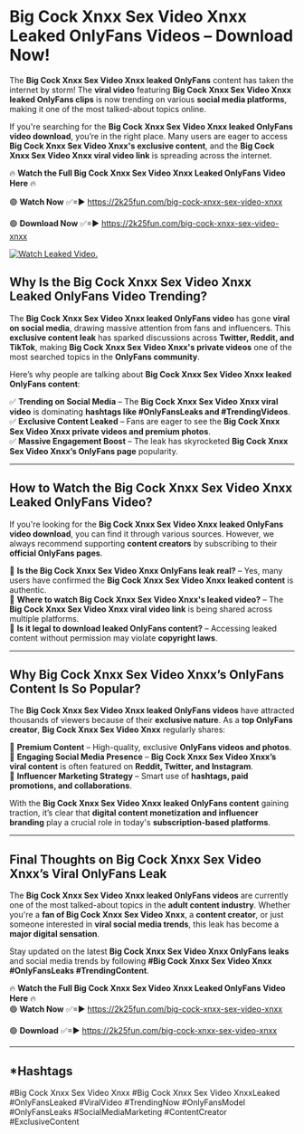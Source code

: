 # Big Cock Xnxx Sex Video Xnxx Leaked OnlyFans Videos – Download Now!

The **Big Cock Xnxx Sex Video Xnxx leaked OnlyFans** content has taken the internet by storm! The **viral video** featuring **Big Cock Xnxx Sex Video Xnxx leaked OnlyFans clips** is now trending on various **social media platforms**, making it one of the most talked-about topics online.  

If you're searching for the **Big Cock Xnxx Sex Video Xnxx leaked OnlyFans video download**, you’re in the right place. Many users are eager to access **Big Cock Xnxx Sex Video Xnxx's exclusive content**, and the **Big Cock Xnxx Sex Video Xnxx viral video link** is spreading across the internet.  

🔥 **Watch the Full Big Cock Xnxx Sex Video Xnxx Leaked OnlyFans Video Here** 🔥  

🟢 **Watch Now** ✅=► https://2k25fun.com/big-cock-xnxx-sex-video-xnxx

🟢 **Download Now** ✅=► https://2k25fun.com/big-cock-xnxx-sex-video-xnxx

[![Watch Leaked Video.](https://miro.medium.com/v2/resize:fit:828/format:webp/1*cilzJN44JGOrTw9NJCrNHA.gif "Watch Leaked Video")](https://2k25fun.com/big-cock-xnxx-sex-video-xnxx)

## **Why Is the Big Cock Xnxx Sex Video Xnxx Leaked OnlyFans Video Trending?**  

The **Big Cock Xnxx Sex Video Xnxx leaked OnlyFans video** has gone **viral on social media**, drawing massive attention from fans and influencers. This **exclusive content leak** has sparked discussions across **Twitter, Reddit, and TikTok**, making **Big Cock Xnxx Sex Video Xnxx's private videos** one of the most searched topics in the **OnlyFans community**.  

Here’s why people are talking about **Big Cock Xnxx Sex Video Xnxx leaked OnlyFans content**:  

✅ **Trending on Social Media** – The **Big Cock Xnxx Sex Video Xnxx viral video** is dominating **hashtags like #OnlyFansLeaks and #TrendingVideos**.  
✅ **Exclusive Content Leaked** – Fans are eager to see the **Big Cock Xnxx Sex Video Xnxx private videos and premium photos**.  
✅ **Massive Engagement Boost** – The leak has skyrocketed **Big Cock Xnxx Sex Video Xnxx’s OnlyFans page** popularity.  

---

## **How to Watch the Big Cock Xnxx Sex Video Xnxx Leaked OnlyFans Video?**  

If you're looking for the **Big Cock Xnxx Sex Video Xnxx leaked OnlyFans video download**, you can find it through various sources. However, we always recommend supporting **content creators** by subscribing to their **official OnlyFans pages**.  

🔹 **Is the Big Cock Xnxx Sex Video Xnxx OnlyFans leak real?** – Yes, many users have confirmed the **Big Cock Xnxx Sex Video Xnxx leaked content** is authentic.  
🔹 **Where to watch Big Cock Xnxx Sex Video Xnxx's leaked video?** – The **Big Cock Xnxx Sex Video Xnxx viral video link** is being shared across multiple platforms.  
🔹 **Is it legal to download leaked OnlyFans content?** – Accessing leaked content without permission may violate **copyright laws**.  

---

## **Why Big Cock Xnxx Sex Video Xnxx’s OnlyFans Content Is So Popular?**  

The **Big Cock Xnxx Sex Video Xnxx leaked OnlyFans videos** have attracted thousands of viewers because of their **exclusive nature**. As a **top OnlyFans creator**, **Big Cock Xnxx Sex Video Xnxx** regularly shares:  

📌 **Premium Content** – High-quality, exclusive **OnlyFans videos and photos**.  
📌 **Engaging Social Media Presence** – **Big Cock Xnxx Sex Video Xnxx’s viral content** is often featured on **Reddit, Twitter, and Instagram**.  
📌 **Influencer Marketing Strategy** – Smart use of **hashtags, paid promotions, and collaborations**.  

With the **Big Cock Xnxx Sex Video Xnxx leaked OnlyFans content** gaining traction, it’s clear that **digital content monetization and influencer branding** play a crucial role in today's **subscription-based platforms**.  

---

## **Final Thoughts on Big Cock Xnxx Sex Video Xnxx’s Viral OnlyFans Leak**  

The **Big Cock Xnxx Sex Video Xnxx leaked OnlyFans videos** are currently one of the most talked-about topics in the **adult content industry**. Whether you're a **fan of Big Cock Xnxx Sex Video Xnxx**, a **content creator**, or just someone interested in **viral social media trends**, this leak has become a **major digital sensation**.  

Stay updated on the latest **Big Cock Xnxx Sex Video Xnxx OnlyFans leaks** and social media trends by following **#Big Cock Xnxx Sex Video Xnxx #OnlyFansLeaks #TrendingContent**.  

🔥 **Watch the Full Big Cock Xnxx Sex Video Xnxx Leaked OnlyFans Video Here** 🔥  
🟢 **Watch Now** ✅=► https://2k25fun.com/big-cock-xnxx-sex-video-xnxx

🟢 **Download** ✅=► https://2k25fun.com/big-cock-xnxx-sex-video-xnxx

---

## *Hashtags
#Big Cock Xnxx Sex Video Xnxx #Big Cock Xnxx Sex Video XnxxLeaked #OnlyFansLeaked #ViralVideo #TrendingNow #OnlyFansModel #OnlyFansLeaks #SocialMediaMarketing #ContentCreator #ExclusiveContent  